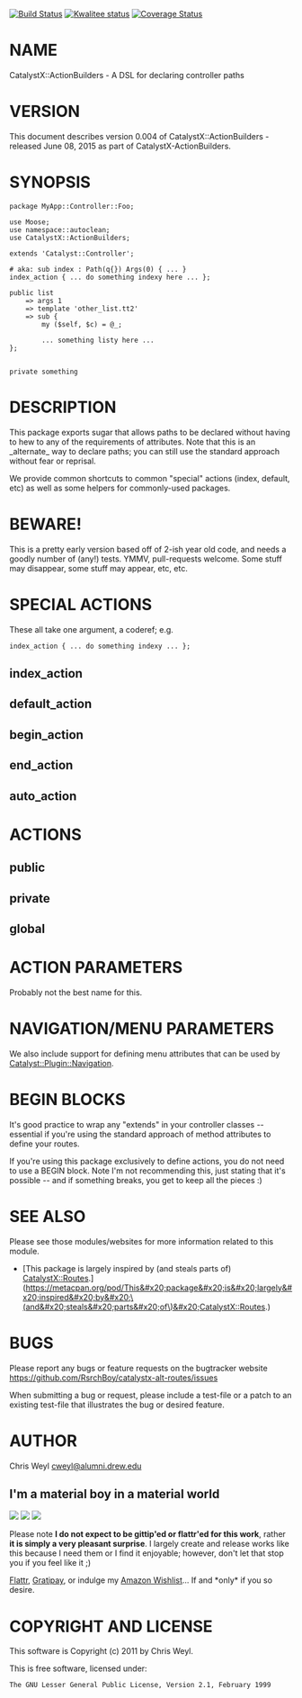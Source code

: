 [![Build Status](https://travis-ci.org/RsrchBoy/catalystx-alt-routes.svg?branch=master)](https://travis-ci.org/RsrchBoy/catalystx-alt-routes)
[![Kwalitee status](http://cpants.cpanauthors.org/dist/CatalystX-ActionBuilders.png)](http://cpants.charsbar.org/dist/overview/CatalystX-ActionBuilders)
[![Coverage Status](https://coveralls.io/repos/RsrchBoy/catalystx-alt-routes/badge.png?branch=master)](https://coveralls.io/r/RsrchBoy/catalystx-alt-routes?branch=master)

# NAME

CatalystX::ActionBuilders - A DSL for declaring controller paths

# VERSION

This document describes version 0.004 of CatalystX::ActionBuilders - released June 08, 2015 as part of CatalystX-ActionBuilders.

# SYNOPSIS

    package MyApp::Controller::Foo;

    use Moose;
    use namespace::autoclean;
    use CatalystX::ActionBuilders;

    extends 'Catalyst::Controller';

    # aka: sub index : Path(q{}) Args(0) { ... }
    index_action { ... do something indexy here ... };

    public list
        => args 1
        => template 'other_list.tt2'
        => sub {
            my ($self, $c) = @_;

            ... something listy here ...
    };


    private something

# DESCRIPTION

This package exports sugar that allows paths to be declared
without having to hew to any of the requirements of attributes. Note that this
is an \_alternate\_ way to declare paths; you can still use the standard approach
without fear or reprisal.

We provide common shortcuts to common "special" actions (index, default, etc)
as well as some helpers for commonly-used packages.

# BEWARE!

This is a pretty early version based off of 2-ish year old code, and needs a
goodly number of (any!) tests.  YMMV, pull-requests welcome.  Some stuff may
disappear, some stuff may appear, etc, etc.

# SPECIAL ACTIONS

These all take one argument, a coderef; e.g.

    index_action { ... do something indexy ... };

## index\_action

## default\_action

## begin\_action

## end\_action

## auto\_action

# ACTIONS

## public

## private

## global

# ACTION PARAMETERS

Probably not the best name for this.

# NAVIGATION/MENU PARAMETERS

We also include support for defining menu attributes that can be used by
[Catalyst::Plugin::Navigation](https://metacpan.org/pod/Catalyst::Plugin::Navigation).

# BEGIN BLOCKS

It's good practice to wrap any "extends" in your controller classes --
essential if you're using the standard approach of method attributes to define
your routes.

If you're using this package exclusively to define actions, you do not need to
use a BEGIN block.  Note I'm not recommending this, just stating that it's
possible -- and if something breaks, you get to keep all the pieces :)

# SEE ALSO

Please see those modules/websites for more information related to this module.

- [This package is largely inspired by (and steals parts of) [CatalystX::Routes](https://metacpan.org/pod/CatalystX::Routes).](https://metacpan.org/pod/This&#x20;package&#x20;is&#x20;largely&#x20;inspired&#x20;by&#x20;\(and&#x20;steals&#x20;parts&#x20;of\)&#x20;CatalystX::Routes.)

# BUGS

Please report any bugs or feature requests on the bugtracker website
https://github.com/RsrchBoy/catalystx-alt-routes/issues

When submitting a bug or request, please include a test-file or a
patch to an existing test-file that illustrates the bug or desired
feature.

# AUTHOR

Chris Weyl <cweyl@alumni.drew.edu>

## I'm a material boy in a material world

<div>
    <a href="https://gratipay.com/RsrchBoy/"><img src="http://img.shields.io/gratipay/RsrchBoy.svg" /></a>
    <a href="http://bit.ly/rsrchboys-wishlist"><img src="http://wps.io/wp-content/uploads/2014/05/amazon_wishlist.resized.png" /></a>
    <a href="https://flattr.com/submit/auto?user_id=RsrchBoy&url=https%3A%2F%2Fgithub.com%2FRsrchBoy%2Fcatalystx-alt-routes&title=RsrchBoy's%20CPAN%20CatalystX-ActionBuilders&tags=%22RsrchBoy's%20CatalystX-ActionBuilders%20in%20the%20CPAN%22"><img src="http://api.flattr.com/button/flattr-badge-large.png" /></a>
</div>

Please note **I do not expect to be gittip'ed or flattr'ed for this work**,
rather **it is simply a very pleasant surprise**. I largely create and release
works like this because I need them or I find it enjoyable; however, don't let
that stop you if you feel like it ;)

[Flattr](https://flattr.com/submit/auto?user_id=RsrchBoy&url=https%3A%2F%2Fgithub.com%2FRsrchBoy%2Fcatalystx-alt-routes&title=RsrchBoy&#x27;s%20CPAN%20CatalystX-ActionBuilders&tags=%22RsrchBoy&#x27;s%20CatalystX-ActionBuilders%20in%20the%20CPAN%22),
[Gratipay](https://gratipay.com/RsrchBoy/), or indulge my
[Amazon Wishlist](http://bit.ly/rsrchboys-wishlist)...  If and \*only\* if you so desire.

# COPYRIGHT AND LICENSE

This software is Copyright (c) 2011 by Chris Weyl.

This is free software, licensed under:

    The GNU Lesser General Public License, Version 2.1, February 1999
